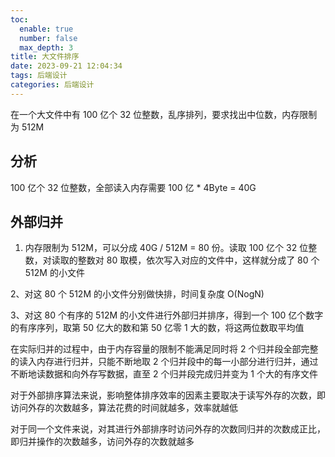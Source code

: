 ```yaml
---
toc:
  enable: true
  number: false
  max_depth: 3
title: 大文件排序
date: 2023-09-21 12:04:34
tags: 后端设计
categories: 后端设计
---
```


在一个大文件中有 100 亿个 32 位整数，乱序排列，要求找出中位数，内存限制为 512M

## 分析

100 亿个 32 位整数，全部读入内存需要 100 亿 * 4Byte = 40G

## 外部归并

1. 内存限制为 512M，可以分成 40G / 512M = 80 份。读取 100 亿个 32 位整数，对读取的整数对 80 取模，依次写入对应的文件中，这样就分成了 80 个 512M 的小文件

2、对这 80 个 512M 的小文件分别做快排，时间复杂度 O(NogN)

3、对这 80 个有序的 512M 的小文件进行外部归并排序，得到一个 100 亿个数字的有序序列，取第 50 亿大的数和第 50 亿零 1 大的数，将这两位数取平均值

在实际归并的过程中，由于内存容量的限制不能满足同时将 2 个归并段全部完整的读入内存进行归并，只能不断地取 2 个归并段中的每一小部分进行归并，通过不断地读数据和向外存写数据，直至 2 个归并段完成归并变为 1 个大的有序文件

对于外部排序算法来说，影响整体排序效率的因素主要取决于读写外存的次数，即访问外存的次数越多，算法花费的时间就越多，效率就越低

对于同一个文件来说，对其进行外部排序时访问外存的次数同归并的次数成正比，即归并操作的次数越多，访问外存的次数就越多